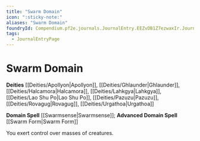 ```yaml
---
title: "Swarm Domain"
icon: ":sticky-note:"
aliases: "Swarm Domain"
foundryId: Compendium.pf2e.journals.JournalEntry.EEZvDB1Z7ezwaxIr.JournalEntryPage.rd0jQwvTK4jpv95o
tags:
  - JournalEntryPage
---
```


# Swarm Domain
**Deities** [[Deities/Apollyon|Apollyon]], [[Deities/Ghlaunder|Ghlaunder]], [[Deities/Halcamora|Halcamora]], [[Deities/Lahkgya|Lahkgya]], [[Deities/Lao Shu Po|Lao Shu Po]], [[Deities/Pazuzu|Pazuzu]], [[Deities/Rovagug|Rovagug]], [[Deities/Urgathoa|Urgathoa]]

**Domain Spell** [[Swarmsense|Swarmsense]]; **Advanced Domain Spell** [[Swarm Form|Swarm Form]]

You exert control over masses of creatures.